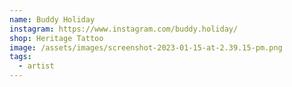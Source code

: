 ```yaml
---
name: Buddy Holiday
instagram: https://www.instagram.com/buddy.holiday/
shop: Heritage Tattoo
image: /assets/images/screenshot-2023-01-15-at-2.39.15-pm.png
tags:
  - artist
---
```

